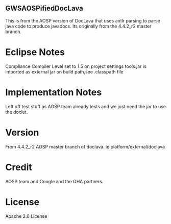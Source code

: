 GWSAOSPifiedDocLava
---


This is from the AOSP version of DocLava that uses antlr parsing to parse java 
code to produce javadocs. Its originally from the 4.4.2_r2 master branch.

# Eclipse Notes

Compliance Compiler Level set to 1.5 on project settings
tools.jar is imported as external jar on build path,see .classpath file

# Implementation Notes

Left off test stuff as AOSP team already tests and we just need the jar to 
use the doclet.

# Version

From 4.4.2_r2 AOSP master branch of doclava..ie platform/external/doclava

# Credit

AOSP team and Google and the OHA partners.

# License

Apache 2.0 License
